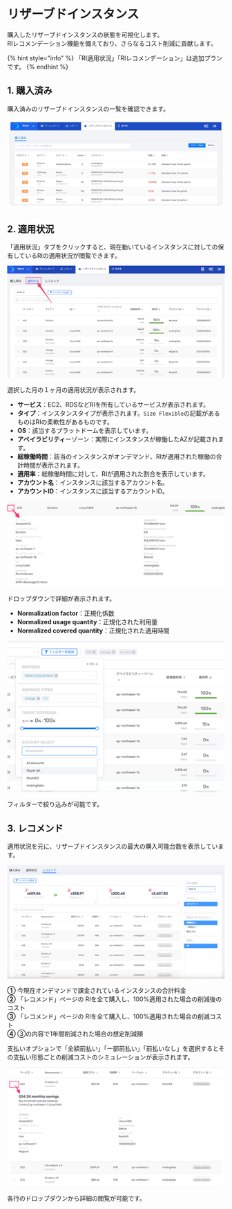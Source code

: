 # リザーブドインスタンス

購入したリザーブドインスタンスの状態を可視化します。  
RIレコメンデーション機能を備えており、さらなるコスト削減に貢献します。

{% hint style="info" %}
「RI適用状況」「RIレコメンデーション」は追加プランです。
{% endhint %}

## 1. 購入済み <a id="purchased"></a>

購入済みのリザーブドインスタンスの一覧を確認できます。

![](../../.gitbook/assets/screen-shot-2018-11-26-at-17.03.56.png)

## 2. 適用状況 <a id="coverage"></a>

「適用状況」タブをクリックすると、現在動いているインスタンスに対しての保有しているRIの適用状況が閲覧できます。

![](../../.gitbook/assets/mobingi_wave-2_png.png)

選択した月の１ヶ月の適用状況が表示されます。

* **サービス**：EC2、RDSなどRIを所有しているサービスが表示されます。
* **タイプ**：インスタンスタイプが表示されます。`Size Flexible`の記載があるものはRIの柔軟性があるものです。
* **OS**：該当するプラットドームを表示しています。
* **アベイラビリティ**ーゾーン：実際にインスタンスが稼働したAZが記載されます。
* **総稼働時間**：該当のインスタンスがオンデマンド、RIが適用された稼働の合計時間が表示されます。
* **適用率**：総稼働時間に対して、RIが適用された割合を表示しています。
* **アカウント名**：インスタンスに該当するアカウント名。
* **アカウントID**：インスタンスに該当するアカウントID。

![](../../.gitbook/assets/mobingi_wave-3.png)

ドロップダウンで詳細が表示されます。

* **Normalization factor**：正規化係数
* **Normalized usage quantity**：正規化された利用量
* **Normalized covered quantity**：正規化された適用時間

![](../../.gitbook/assets/mobingi_wave-4.png)

フィルターで絞り込みが可能です。

## 3. レコメンド <a id="recommend"></a>

適用状況を元に、リザーブドインスタンスの最大の購入可能台数を表示しています。

![](../../.gitbook/assets/mobingi_wave-6.png)

**①** 今現在オンデマンドで課金されているインスタンスの合計料金  
**②** 「レコメンド」ページの RIを全て購入し、100%適用された場合の削減後のコスト  
**③** 「レコメンド」ページの RIを全て購入し、100%適用された場合の削減コスト  
**④** ③の内容で1年間削減された場合の想定削減額

支払いオプションで「全額前払い」「一部前払い」「前払いなし」を選択するとその支払い形態ごとの削減コストのシミュレーションが表示されます。

![](../../.gitbook/assets/mobingi_wave-7%20%281%29.png)

各行のドロップダウンから詳細の閲覧が可能です。



